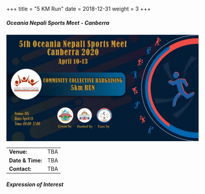 +++
title = "5 KM Run"
date = 2018-12-31
weight = 3
+++

<div class="row">
<div class="col-md-5">

##### **Oceania Nepali Sports Meet - Canberra**

<img class="img-thumbnail" src="./5-km-run.jpg" alt="5 KM Run">

<table class="table table-responsive">
<tbody>
<tr>
<td><b>Venue:</b></td>
<td>
TBA
</td>
</tr>
<tr>
<td><b>Date & Time:</b></td>
<td>TBA</td>
</tr>
<td><b>Contact:</b></td>
<td>TBA</td>
</tr>
</tbody>
</table>
</div>

<div class="col-md-7">

##### **Expression of Interest**
<script type="text/javascript" src="https://form.jotform.com/jsform/203383630737860"></script>
</div>

</div>